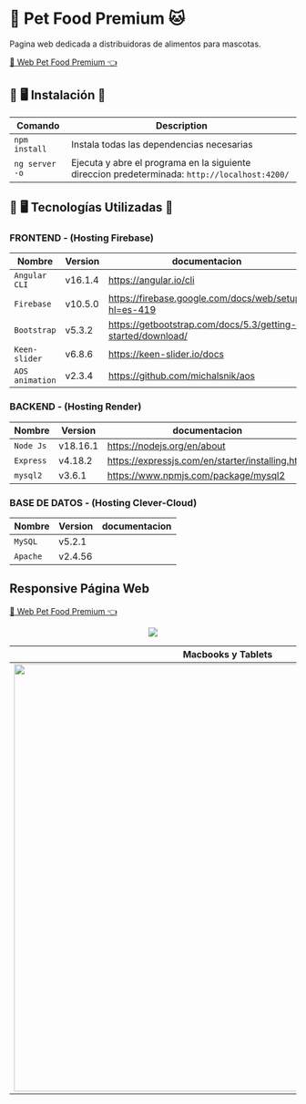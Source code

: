 # 🐶 Pet Food Premium 🐱
<p>Pagina web dedicada a distribuidoras de alimentos para mascotas.</p>
<p><a href='https://pet-food-premium-jbr.web.app/' target='_blank'>🚀 Web Pet Food Premium 👈<a/></p>
  
## 📌 🖥️ Instalación  📱

| Comando | Description |
| --- | --- |
| `npm install` | Instala todas las dependencias necesarias |
| `ng server -o` | Ejecuta y abre el programa en la siguiente direccion predeterminada: `http://localhost:4200/` |

## 📌 🖥️ Tecnologías Utilizadas  📱

### FRONTEND - (Hosting Firebase)
| Nombre | Version | documentacion |
| --- | --- | --- |
| `Angular CLI` |  v16.1.4 | https://angular.io/cli |
| `Firebase` | v10.5.0 | https://firebase.google.com/docs/web/setup?hl=es-419 |
| `Bootstrap` |  v5.3.2 | https://getbootstrap.com/docs/5.3/getting-started/download/ |
| `Keen-slider` | v6.8.6 | https://keen-slider.io/docs |
| `AOS animation` |  v2.3.4 | https://github.com/michalsnik/aos |

  
### BACKEND - (Hosting Render)

| Nombre | Version | documentacion |
| --- | --- | --- |
| `Node Js` |  v18.16.1 | https://nodejs.org/en/about |
| `Express` | v4.18.2 | https://expressjs.com/en/starter/installing.html |
| `mysql2` |  v3.6.1 | https://www.npmjs.com/package/mysql2 |


### BASE DE DATOS - (Hosting Clever-Cloud)
| Nombre | Version | documentacion |
| --- | --- | --- |
| `MySQL` |  v5.2.1 |  |
| `Apache` | v2.4.56 | |


## Responsive Página Web

<p><a href='https://weather-jbr.web.app/' target='_blank'>🚀 Web Pet Food Premium 👈<a/></p>

<p align="center">
  <img src='https://github.com/Jhossymarbalderrama/petfood/assets/52534649/97ad1c82-6584-4558-a7b9-c91d4fdc88c5'/>
</p>

| Macbooks y Tablets  | Smartphones |
| ------------- | ------------- |
| <img src='https://github.com/Jhossymarbalderrama/petfood/assets/52534649/1eb2df0e-9d8c-4983-8816-918f25f6cc6d' width="750px" height="auto" /> |  <img src='https://github.com/Jhossymarbalderrama/petfood/assets/52534649/704e5d92-a5d1-4139-a2d6-cb17613cd91c' width="100%" height="100%" />  |


